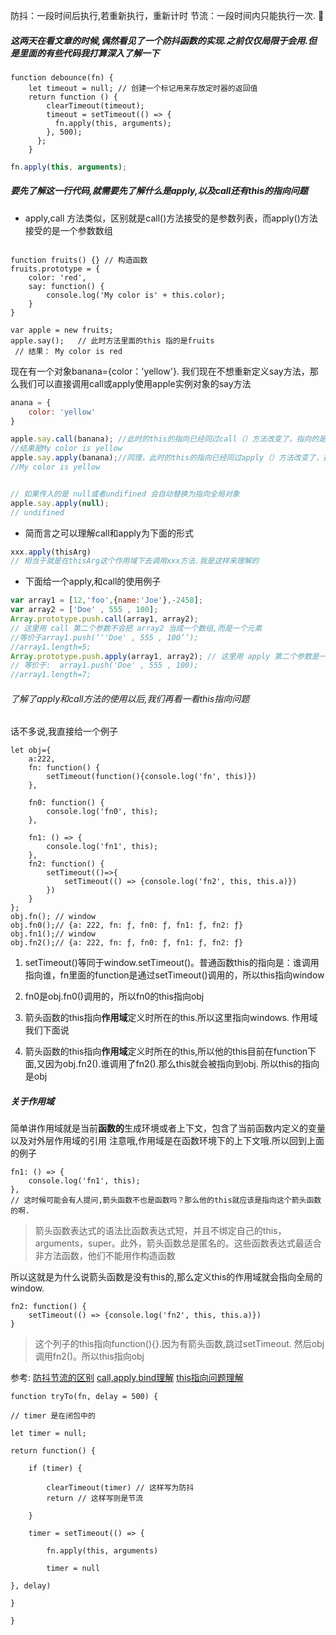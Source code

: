 
防抖：一段时间后执行,若重新执行，重新计时
节流：一段时间内只能执行一次.

##### 这两天在看文章的时候,偶然看见了一个防抖函数的实现.之前仅仅局限于会用.但是里面的有些代码我打算深入了解一下
```JS
function debounce(fn) {
    let timeout = null; // 创建一个标记用来存放定时器的返回值
    return function () {
        clearTimeout(timeout);
        timeout = setTimeout(() => {
          fn.apply(this, arguments);
        }, 500);
      };
    }
```

```js
fn.apply(this, arguments);
```

##### 要先了解这一行代码,就需要先了解什么是apply,以及call还有this的指向问题

- apply,call 方法类似，区别就是call()方法接受的是参数列表，而apply()方法接受的是一个参数数组

```JS

function fruits() {} // 构造函数
fruits.prototype = {
    color: 'red',
    say: function() {
        console.log('My color is' + this.color); 
    }
}
 
var apple = new fruits;
apple.say();   // 此时方法里面的this 指的是fruits
 // 结果： My color is red
```

现在有一个对象banana={color：'yellow'}. 我们现在不想重新定义say方法，那么我们可以直接调用call或apply使用apple实例对象的say方法

```js
anana = {
    color: 'yellow'
}

apple.say.call(banana); //此时的this的指向已经同过call（）方法改变了，指向的是banana，this.color就是banana.color='yellow';
//结果是My color is yellow  
apple.say.apply(banana);//同理，此时的this的指向已经同过apply（）方法改变了，指向的是banana，this.color就是banana.color ='yellow';
//My color is yellow


// 如果传入的是 null或者undifined 会自动替换为指向全局对象
apple.say.apply(null); 
// undifined
```

- 简而言之可以理解call和apply为下面的形式
```js
xxx.apply(thisArg)
// 相当于就是在thisArg这个作用域下去调用xxx方法.我是这样来理解的
```

- 下面给一个apply,和call的使用例子
```js
var array1 = [12,'foo',{name:'Joe'},-2458];
var array2 = ['Doe' , 555 , 100];
Array.prototype.push.call(array1, array2);
// 这里用 call 第二个参数不会把 array2 当成一个数组,而是一个元素
//等价于array1.push(‘‘'Doe' , 555 , 100’’);
//array1.length=5;
Array.prototype.push.apply(array1, array2); // 这里用 apply 第二个参数是一个数组
// 等价于:  array1.push('Doe' , 555 , 100);
//array1.length=7;
```

###### 了解了apply和call方法的使用以后,我们再看一看this指向问题

话不多说,我直接给一个例子

```JS
let obj={
    a:222,
    fn: function() {
        setTimeout(function(){console.log('fn', this)})
    },

    fn0: function() {
        console.log('fn0', this);
    },

    fn1: () => {
        console.log('fn1', this);
    },
    fn2: function() {
        setTimeout(()=>{
            setTimeout(() => {console.log('fn2', this, this.a)})
        })
    }
};
obj.fn(); // window
obj.fn0();// {a: 222, fn: ƒ, fn0: ƒ, fn1: ƒ, fn2: ƒ}
obj.fn1();// window
obj.fn2();// {a: 222, fn: ƒ, fn0: ƒ, fn1: ƒ, fn2: ƒ}
```

1. setTimeout()等同于window.setTimeout()。普通函数this的指向是：谁调用指向谁，fn里面的function是通过setTimeout()调用的，所以this指向window

2. fn0是obj.fn0()调用的，所以fn0的this指向obj

3. 箭头函数的this指向**作用域**定义时所在的this.所以这里指向windows. 作用域我们下面说

4. 箭头函数的this指向**作用域**定义时所在的this,所以他的this目前在function下面,又因为obj.fn2().谁调用了fn2().那么this就会被指向到obj. 所以this的指向是obj


##### 关于作用域
简单讲作用域就是当前**函数的**生成环境或者上下文，包含了当前函数内定义的变量以及对外层作用域的引用
注意哦,作用域是在函数环境下的上下文哦.所以回到上面的例子

```JS
fn1: () => {
    console.log('fn1', this);
},
// 这时候可能会有人提问,箭头函数不也是函数吗？那么他的this就应该是指向这个箭头函数的啊.
```

> 箭头函数表达式的语法比函数表达式短，并且不绑定自己的this，arguments，super。此外，箭头函数总是匿名的。这些函数表达式最适合非方法函数，他们不能用作构造函数

所以这就是为什么说箭头函数是没有this的,那么定义this的作用域就会指向全局的window.

```JS
fn2: function() {
    setTimeout(() => {console.log('fn2', this, this.a)})
}
```

>这个列子的this指向function(){}.因为有箭头函数,跳过setTimeout. 然后obj调用fn2()。所以this指向obj


参考:
[防抖节流的区别](https://github.com/Advanced-Frontend/Daily-Interview-Question/issues/5)
[call,apply,bind理解](https://www.cnblogs.com/zhg277245485/p/6559475.html)
[this指向问题理解](https://segmentfault.com/a/1190000022816817)

```
function tryTo(fn, delay = 500) {

// timer 是在闭包中的

let timer = null;

return function() {

	if (timer) {

		clearTimeout(timer) // 这样写为防抖
		return // 这样写则是节流

	}

	timer = setTimeout(() => {

		fn.apply(this, arguments)

		timer = null

}, delay)

}

}

```
<!--stackedit_data:
eyJoaXN0b3J5IjpbNDkzMjk4OTAwXX0=
-->